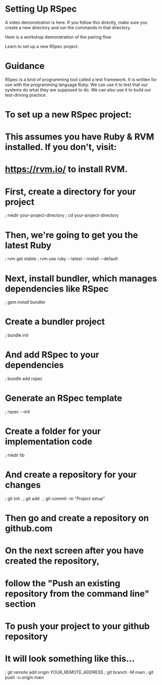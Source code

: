 # Setting Up RSpec

A video demonstration is here. If you follow this directly, make sure you create a new directory and run the commands in that directory.

Here is a workshop demonstration of the pairing flow

Learn to set up a new RSpec project.

# Guidance

RSpec is a kind of programming tool called a test framework. It is written for use with the programming language Ruby. We can use it to test that our systems do what they are supposed to do. We can also use it to build our test-driving practice.

# To set up a new RSpec project:

# This assumes you have Ruby & RVM installed. If you don't, visit:
# https://rvm.io/ to install RVM.

# First, create a directory for your project
; mkdir your-project-directory
; cd your-project-directory

# Then, we're going to get you the latest Ruby
; rvm get stable
; rvm use ruby --latest --install --default

# Next, install bundler, which manages dependencies like RSpec
; gem install bundler

# Create a bundler project
; bundle init

# And add RSpec to your dependencies
; bundle add rspec

# Generate an RSpec template
; rspec --init

# Create a folder for your implementation code
; mkdir lib

# And create a repository for your changes
; git init .
; git add .
; git commit -m "Project setup"

# Then go and create a repository on github.com
# On the next screen after you have created the repository,
# follow the "Push an existing repository from the command line" section
# To push your project to your github repository
# It will look something like this...
; git remote add origin YOUR_REMOTE_ADDRESS
; git branch -M main
; git push -u origin main
